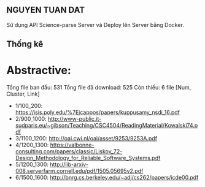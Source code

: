 ## NGUYEN TUAN DAT

Sử dụng API Science-parse Server và Deploy lên Server bằng Docker.

## Thống kê
# Abstractive:
Tổng file ban đầu: 531
Tổng file đã download: 525
Còn thiếu: 6 file [Num, Cluster, Link]
  - 1/100_200: https://isis.poly.edu/%7Ejcappos/papers/kuppusamy_nsdi_16.pdf
  - 2/900_1000: http://www-public.it-sudparis.eu/~gibson/Teaching/CSC4504/ReadingMaterial/Kowalski74.pdf
  - 3/1100_1200: http://oai.cwi.nl/oai/asset/9253/9253A.pdf
  - 4/1200_1300: https://valbonne-consulting.com/papers/classic/Liskov_72-Design_Methodology_for_Reliable_Software_Systems.pdf
  - 5/1200_1300: http://lib-arxiv-008.serverfarm.cornell.edu/pdf/1505.05695v2.pdf
  - 6/1500_1600: http://bnrg.cs.berkeley.edu/~adj/cs262/papers/icde00.pdf
